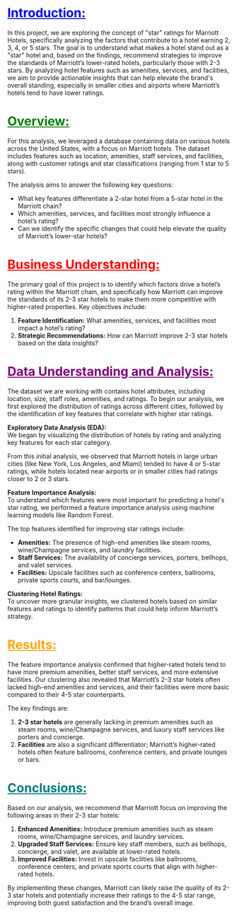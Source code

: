 # <font color="blue"><u>Introduction:</u></font>

In this project, we are exploring the concept of "star" ratings for Marriott Hotels, specifically analyzing the factors that contribute to a hotel earning 2, 3, 4, or 5 stars. The goal is to understand what makes a hotel stand out as a "star" hotel and, based on the findings, recommend strategies to improve the standards of Marriott’s lower-rated hotels, particularly those with 2-3 stars. By analyzing hotel features such as amenities, services, and facilities, we aim to provide actionable insights that can help elevate the brand's overall standing, especially in smaller cities and airports where Marriott’s hotels tend to have lower ratings.

# <font color="green"><u>Overview:</u></font>

For this analysis, we leveraged a database containing data on various hotels across the United States, with a focus on Marriott hotels. The dataset includes features such as location, amenities, staff services, and facilities, along with customer ratings and star classifications (ranging from 1 star to 5 stars).


The analysis aims to answer the following key questions:
- What key features differentiate a 2-star hotel from a 5-star hotel in the Marriott chain?
- Which amenities, services, and facilities most strongly influence a hotel’s rating?
- Can we identify the specific changes that could help elevate the quality of Marriott’s lower-star hotels?

# <font color="red"><u>Business Understanding:</u></font>

The primary goal of this project is to identify which factors drive a hotel’s rating within the Marriott chain, and specifically how Marriott can improve the standards of its 2-3 star hotels to make them more competitive with higher-rated properties. Key objectives include:
1. **Feature Identification:** What amenities, services, and facilities most impact a hotel’s rating?
2. **Strategic Recommendations:** How can Marriott improve 2-3 star hotels based on the data insights?

# <font color="purple"><u>Data Understanding and Analysis:</u></font>

The dataset we are working with contains hotel attributes, including location, size, staff roles, amenities, and ratings. To begin our analysis, we first explored the distribution of ratings across different cities, followed by the identification of key features that correlate with higher star ratings.

**Exploratory Data Analysis (EDA):**  
We began by visualizing the distribution of hotels by rating and analyzing key features for each star category.



From this initial analysis, we observed that Marriott hotels in large urban cities (like New York, Los Angeles, and Miami) tended to have 4 or 5-star ratings, while hotels located near airports or in smaller cities had ratings closer to 2 or 3 stars.

**Feature Importance Analysis:**  
To understand which features were most important for predicting a hotel's star rating, we performed a feature importance analysis using machine learning models like Random Forest.


The top features identified for improving star ratings include:
- **Amenities:** The presence of high-end amenities like steam rooms, wine/Champagne services, and laundry facilities.
- **Staff Services:** The availability of concierge services, porters, bellhops, and valet services.
- **Facilities:** Upscale facilities such as conference centers, ballrooms, private sports courts, and bar/lounges.

**Clustering Hotel Ratings:**  
To uncover more granular insights, we  clustered hotels based on similar features and ratings to identify patterns that could help inform Marriott’s strategy.


# <font color="orange"><u>Results:</u></font>

The feature importance analysis confirmed that higher-rated hotels tend to have more premium amenities, better staff services, and more extensive facilities. Our clustering also revealed that Marriott’s 2-3 star hotels often lacked high-end amenities and services, and their facilities were more basic compared to their 4-5 star counterparts.

The key findings are:
1. **2-3 star hotels** are generally lacking in premium amenities such as steam rooms, wine/Champagne services, and luxury staff services like porters and concierge.
2. **Facilities** are also a significant differentiator; Marriott’s higher-rated hotels often feature ballrooms, conference centers, and private lounges or bars.

# <font color="teal"><u>Conclusions:</u></font>

Based on our analysis, we recommend that Marriott focus on improving the following areas in their 2-3 star hotels:
1. **Enhanced Amenities:** Introduce premium amenities such as steam rooms, wine/Champagne services, and laundry services.
2. **Upgraded Staff Services:** Ensure key staff members, such as bellhops, concierge, and valet, are available at lower-rated hotels.
3. **Improved Facilities:** Invest in upscale facilities like ballrooms, conference centers, and private sports courts that align with higher-rated hotels.

By implementing these changes, Marriott can likely raise the quality of its 2-3 star hotels and potentially increase their ratings to the 4-5 star range, improving both guest satisfaction and the brand’s overall image.





